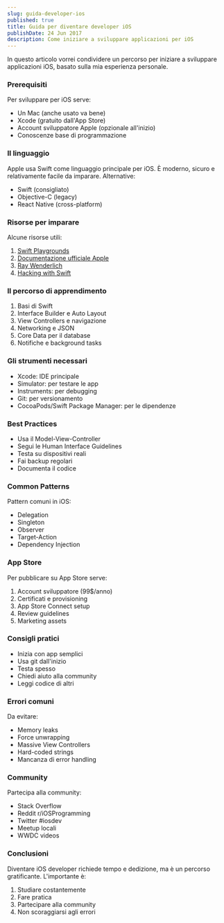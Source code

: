 ```yaml
---
slug: guida-developer-ios
published: true
title: Guida per diventare developer iOS
publishDate: 24 Jun 2017
description: Come iniziare a sviluppare applicazioni per iOS
---
```


In questo articolo vorrei condividere un percorso per iniziare a sviluppare applicazioni iOS, basato sulla mia esperienza personale.

<!--more-->

### Prerequisiti

Per sviluppare per iOS serve:
- Un Mac (anche usato va bene)
- Xcode (gratuito dall'App Store)
- Account sviluppatore Apple (opzionale all'inizio)
- Conoscenze base di programmazione

### Il linguaggio

Apple usa Swift come linguaggio principale per iOS. È moderno, sicuro e relativamente facile da imparare. Alternative:
- Swift (consigliato)
- Objective-C (legacy)
- React Native (cross-platform)

### Risorse per imparare

Alcune risorse utili:
1. [Swift Playgrounds](https://www.apple.com/swift/playgrounds/)
2. [Documentazione ufficiale Apple](https://developer.apple.com/documentation/)
3. [Ray Wenderlich](https://www.raywenderlich.com/)
4. [Hacking with Swift](https://www.hackingwithswift.com/)

### Il percorso di apprendimento

1. Basi di Swift
2. Interface Builder e Auto Layout
3. View Controllers e navigazione
4. Networking e JSON
5. Core Data per il database
6. Notifiche e background tasks

### Gli strumenti necessari

- Xcode: IDE principale
- Simulator: per testare le app
- Instruments: per debugging
- Git: per versionamento
- CocoaPods/Swift Package Manager: per le dipendenze

### Best Practices

- Usa il Model-View-Controller
- Segui le Human Interface Guidelines
- Testa su dispositivi reali
- Fai backup regolari
- Documenta il codice

### Common Patterns

Pattern comuni in iOS:
- Delegation
- Singleton
- Observer
- Target-Action
- Dependency Injection

### App Store

Per pubblicare su App Store serve:
1. Account sviluppatore (99$/anno)
2. Certificati e provisioning
3. App Store Connect setup
4. Review guidelines
5. Marketing assets

### Consigli pratici

- Inizia con app semplici
- Usa git dall'inizio
- Testa spesso
- Chiedi aiuto alla community
- Leggi codice di altri

### Errori comuni

Da evitare:
- Memory leaks
- Force unwrapping
- Massive View Controllers
- Hard-coded strings
- Mancanza di error handling

### Community

Partecipa alla community:
- Stack Overflow
- Reddit r/iOSProgramming
- Twitter #iosdev
- Meetup locali
- WWDC videos

### Conclusioni

Diventare iOS developer richiede tempo e dedizione, ma è un percorso gratificante. L'importante è:
1. Studiare costantemente
2. Fare pratica
3. Partecipare alla community
4. Non scoraggiarsi agli errori